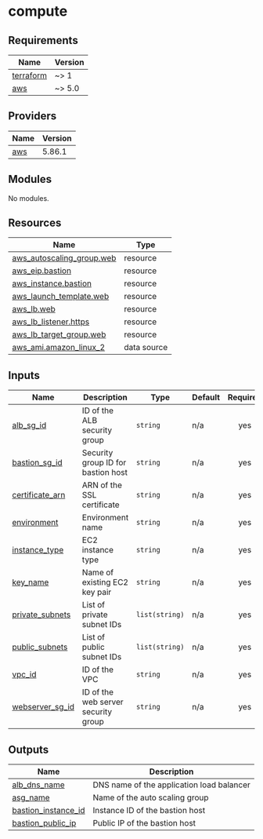 # compute

<!-- BEGINNING OF PRE-COMMIT-TERRAFORM DOCS HOOK -->
## Requirements

| Name | Version |
|------|---------|
| <a name="requirement_terraform"></a> [terraform](#requirement\_terraform) | ~> 1 |
| <a name="requirement_aws"></a> [aws](#requirement\_aws) | ~> 5.0 |

## Providers

| Name | Version |
|------|---------|
| <a name="provider_aws"></a> [aws](#provider\_aws) | 5.86.1 |

## Modules

No modules.

## Resources

| Name | Type |
|------|------|
| [aws_autoscaling_group.web](https://registry.terraform.io/providers/hashicorp/aws/latest/docs/resources/autoscaling_group) | resource |
| [aws_eip.bastion](https://registry.terraform.io/providers/hashicorp/aws/latest/docs/resources/eip) | resource |
| [aws_instance.bastion](https://registry.terraform.io/providers/hashicorp/aws/latest/docs/resources/instance) | resource |
| [aws_launch_template.web](https://registry.terraform.io/providers/hashicorp/aws/latest/docs/resources/launch_template) | resource |
| [aws_lb.web](https://registry.terraform.io/providers/hashicorp/aws/latest/docs/resources/lb) | resource |
| [aws_lb_listener.https](https://registry.terraform.io/providers/hashicorp/aws/latest/docs/resources/lb_listener) | resource |
| [aws_lb_target_group.web](https://registry.terraform.io/providers/hashicorp/aws/latest/docs/resources/lb_target_group) | resource |
| [aws_ami.amazon_linux_2](https://registry.terraform.io/providers/hashicorp/aws/latest/docs/data-sources/ami) | data source |

## Inputs

| Name | Description | Type | Default | Required |
|------|-------------|------|---------|:--------:|
| <a name="input_alb_sg_id"></a> [alb\_sg\_id](#input\_alb\_sg\_id) | ID of the ALB security group | `string` | n/a | yes |
| <a name="input_bastion_sg_id"></a> [bastion\_sg\_id](#input\_bastion\_sg\_id) | Security group ID for bastion host | `string` | n/a | yes |
| <a name="input_certificate_arn"></a> [certificate\_arn](#input\_certificate\_arn) | ARN of the SSL certificate | `string` | n/a | yes |
| <a name="input_environment"></a> [environment](#input\_environment) | Environment name | `string` | n/a | yes |
| <a name="input_instance_type"></a> [instance\_type](#input\_instance\_type) | EC2 instance type | `string` | n/a | yes |
| <a name="input_key_name"></a> [key\_name](#input\_key\_name) | Name of existing EC2 key pair | `string` | n/a | yes |
| <a name="input_private_subnets"></a> [private\_subnets](#input\_private\_subnets) | List of private subnet IDs | `list(string)` | n/a | yes |
| <a name="input_public_subnets"></a> [public\_subnets](#input\_public\_subnets) | List of public subnet IDs | `list(string)` | n/a | yes |
| <a name="input_vpc_id"></a> [vpc\_id](#input\_vpc\_id) | ID of the VPC | `string` | n/a | yes |
| <a name="input_webserver_sg_id"></a> [webserver\_sg\_id](#input\_webserver\_sg\_id) | ID of the web server security group | `string` | n/a | yes |

## Outputs

| Name | Description |
|------|-------------|
| <a name="output_alb_dns_name"></a> [alb\_dns\_name](#output\_alb\_dns\_name) | DNS name of the application load balancer |
| <a name="output_asg_name"></a> [asg\_name](#output\_asg\_name) | Name of the auto scaling group |
| <a name="output_bastion_instance_id"></a> [bastion\_instance\_id](#output\_bastion\_instance\_id) | Instance ID of the bastion host |
| <a name="output_bastion_public_ip"></a> [bastion\_public\_ip](#output\_bastion\_public\_ip) | Public IP of the bastion host |
<!-- END OF PRE-COMMIT-TERRAFORM DOCS HOOK -->
